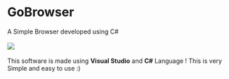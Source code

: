 # GoBrowser
A Simple Browser developed using C#
<br>
<br>
<img src="https://raw.githubusercontent.com/asubodh/GoBrowser/master/screenshoot.png">
<br>
<br>
This software is made using <b>Visual Studio</b> and <b>C#</b> Language ! This is very Simple and easy to use :)
